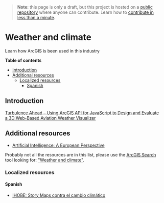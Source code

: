 > **Note**: this page is only a draft, but this project is hosted on a [public repository](https://github.com/hhkaos/awesome-arcgis) where anyone can contribute. Learn how to [contribute in less than a minute](https://github.com/hhkaos/awesome-arcgis/blob/master/CONTRIBUTING.md#contributions).

# Weather and climate

Learn how ArcGIS is been used in this industry

<!-- START doctoc generated TOC please keep comment here to allow auto update -->
<!-- DON'T EDIT THIS SECTION, INSTEAD RE-RUN doctoc TO UPDATE -->
**Table of contents**

- [Introduction](#introduction)
- [Additional resources](#additional-resources)
  - [Localized resources](#localized-resources)
    - [Spanish](#spanish)

<!-- END doctoc generated TOC please keep comment here to allow auto update -->

## Introduction

[Turbulence Ahead – Using ArcGIS API for JavaScript to Design and Evaluate a 3D Web-Based Aviation Weather Visualizer](https://www.esri.com/arcgis-blog/products/js-api-arcgis/3d-gis/using-arcgis-api-for-javascript-to-design-and-evaluate-a-3d-web-based-aviation-weather-visualizer/)

## Additional resources

* [Artificial Intelligence: A European Perspective](http://eu-commission.maps.arcgis.com/apps/Cascade/index.html?appid=f0403ce4dcb54d39bfbe4a7db71cd514)

Probably not all the resources are in this list, please use the [ArcGIS Search](https://esri-es.github.io/arcgis-search/) tool looking for: ["Weather and climate"](https://esri-es.github.io/arcgis-search/?search="Weather%20and%20climate"&utm_campaign=awesome-list&utm_source=awesome-list&utm_medium=page).

### Localized resources

#### Spanish

* [IHOBE: Story Maps contra el cambio climático](http://analytics-us.junglemail365.com/link/?c=23452cac-ecd4-44dc-80cc-0725ca2f1917&j=22011b00-9ee0-48a6-96f4-1dd5ba9e58f5&l=c18fa1e5-ef7e-4357-8b33-454b76cd1a99&e=ff71bee1-5333-43ab-8718-6365731715fc)
